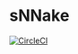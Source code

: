 # sNNake
[![CircleCI](https://circleci.com/gh/tommaso1311/sNNake.svg?style=svg)](https://circleci.com/gh/tommaso1311/sNNake)